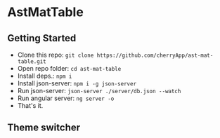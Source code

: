 # AstMatTable

## Getting Started
- Clone this repo: `git clone https://github.com/cherryApp/ast-mat-table.git`
- Open repo folder: `cd ast-mat-table`
- Install deps.: `npm i`
- Install json-server: `npm i -g json-server`
- Run json-server: `json-server ./server/db.json --watch`
- Run angular server: `ng server -o`
- That's it.

## Theme switcher
